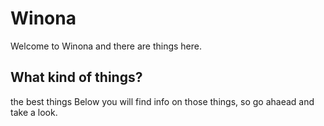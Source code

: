 # Winona
Welcome to Winona and there are things here.
## What kind of things?
the best things
Below you will find info on those things, so go ahaead and take a look.
